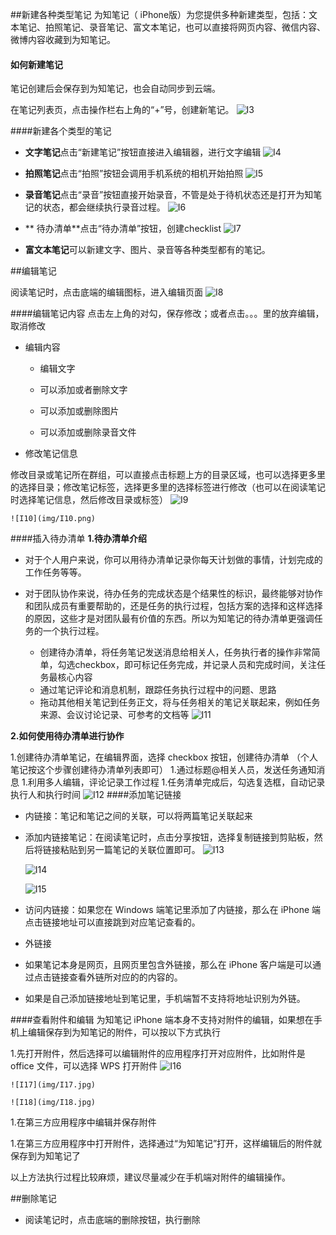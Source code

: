 ##新建各种类型笔记
为知笔记（ iPhone版）为您提供多种新建类型，包括：文本笔记、拍照笔记、录音笔记、富文本笔记，也可以直接将网页内容、微信内容、微博内容收藏到为知笔记。
#### 如何新建笔记

笔记创建后会保存到为知笔记，也会自动同步到云端。

 在笔记列表页，点击操作栏右上角的“+”号，创建新笔记。
    ![I3](img/I3.jpg)

####新建各个类型的笔记
+ **文字笔记**点击“新建笔记”按钮直接进入编辑器，进行文字编辑
    ![I4](img/I4.png)

+ **拍照笔记**点击“拍照”按钮会调用手机系统的相机开始拍照
    ![I5](img/I5.png)
+ **录音笔记**点击“录音”按钮直接开始录音，不管是处于待机状态还是打开为知笔记的状态，都会继续执行录音过程。
    ![I6](img/I6.jpg)
+ ** 待办清单**点击“待办清单”按钮，创建checklist
    ![I7](img/I7.png)
+ **富文本笔记**可以新建文字、图片、录音等各种类型都有的笔记。



##编辑笔记

阅读笔记时，点击底端的编辑图标，进入编辑页面
    ![I8](img/I8.jpg)

####编辑笔记内容
点击左上角的对勾，保存修改；或者点击。。。里的放弃编辑，取消修改

+ 编辑内容

    + 编辑文字

    + 可以添加或者删除文字

    + 可以添加或删除图片

    + 可以添加或删除录音文件

+ 修改笔记信息

修改目录或笔记所在群组，可以直接点击标题上方的目录区域，也可以选择更多里的选择目录；修改笔记标签，选择更多里的选择标签进行修改（也可以在阅读笔记时选择笔记信息，然后修改目录或标签）
    ![I9](img/I9.jpg)

    ![I10](img/I10.png)
####插入待办清单
**1.待办清单介绍**
+ 对于个人用户来说，你可以用待办清单记录你每天计划做的事情，计划完成的工作任务等等。

+ 对于团队协作来说，待办任务的完成状态是个结果性的标识，最终能够对协作和团队成员有重要帮助的，还是任务的执行过程，包括方案的选择和这样选择的原因，这些才是对团队最有价值的东西。所以为知笔记的待办清单更强调任务的一个执行过程。

  + 创建待办清单，将任务笔记发送消息给相关人，任务执行者的操作非常简单，勾选checkbox，即可标记任务完成，并记录人员和完成时间，关注任务最核心内容
  + 通过笔记评论和消息机制，跟踪任务执行过程中的问题、思路
  + 拖动其他相关笔记到任务正文，将与任务相关的笔记关联起来，例如任务来源、会议讨论记录、可参考的文档等
    ![I11](img/I11.png)

**2.如何使用待办清单进行协作**

1.创建待办清单笔记，在编辑界面，选择 checkbox 按钮，创建待办清单 （个人笔记按这个步骤创建待办清单列表即可）
1.通过标题@相关人员，发送任务通知消息
1.利用多人编辑，评论记录工作过程
1.任务清单完成后，勾选复选框，自动记录执行人和执行时间
    ![I12](img/I12.jpg)
####添加笔记链接
+ 内链接：笔记和笔记之间的关联，可以将两篇笔记关联起来
+ 添加内链接笔记：在阅读笔记时，点击分享按钮，选择复制链接到剪贴板，然后将链接粘贴到另一篇笔记的关联位置即可。
    ![I13](img/I13.jpg)

    ![I14](img/I14.jpg)

    ![I15](img/I15.jpg)
+ 访问内链接：如果您在 Windows 端笔记里添加了内链接，那么在 iPhone 端点击链接地址可以直接跳到对应笔记查看的。
 
+ 外链接
 + 如果笔记本身是网页，且网页里包含外链接，那么在 iPhone 客户端是可以通过点击链接查看外链所对应的的内容的。
 + 如果是自己添加链接地址到笔记里，手机端暂不支持将地址识别为外链。


####查看附件和编辑
为知笔记 iPhone 端本身不支持对附件的编辑，如果想在手机上编辑保存到为知笔记的附件，可以按以下方式执行

1.先打开附件，然后选择可以编辑附件的应用程序打开对应附件，比如附件是 office 文件，可以选择 WPS  打开附件
    ![I16](img/I16.png)

    ![I17](img/I17.jpg)

    ![I18](img/I18.jpg)
1.在第三方应用程序中编辑并保存附件

1.在第三方应用程序中打开附件，选择通过“为知笔记”打开，这样编辑后的附件就保存到为知笔记了



以上方法执行过程比较麻烦，建议尽量减少在手机端对附件的编辑操作。


##删除笔记


+ 阅读笔记时，点击底端的删除按钮，执行删除
